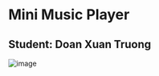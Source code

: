 # Mini Music Player
## Student: Doan Xuan Truong

![image](https://user-images.githubusercontent.com/100129338/174710147-d16194cc-32c6-4fa5-990b-7132cea92bc2.png)
